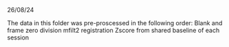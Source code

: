 26/08/24

The data in this folder was pre-proscessed in the following order:
Blank and frame zero division
mfilt2
registration
Zscore from shared baseline of each session
